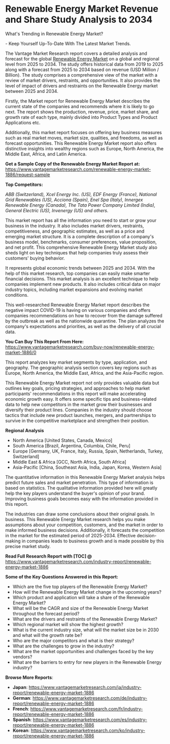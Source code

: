 <h1 bis_size="{&quot;x&quot;:20,&quot;y&quot;:20,&quot;w&quot;:1083,&quot;h&quot;:20,&quot;abs_x&quot;:126,&quot;abs_y&quot;:559}"><strong>Renewable Energy Market Revenue and Share Study Analysis to 2034</strong></h1>

<p bis_size="{&quot;x&quot;:20,&quot;y&quot;:20,&quot;w&quot;:1083,&quot;h&quot;:20,&quot;abs_x&quot;:126,&quot;abs_y&quot;:559}">What&#39;s Trending in Renewable Energy Market?</p>

<p bis_size="{&quot;x&quot;:20,&quot;y&quot;:53,&quot;w&quot;:1083,&quot;h&quot;:20,&quot;abs_x&quot;:126,&quot;abs_y&quot;:592}">- Keep Yourself Up-To-Date With The Latest Market Trends.</p>

<p bis_size="{&quot;x&quot;:20,&quot;y&quot;:87,&quot;w&quot;:1083,&quot;h&quot;:62,&quot;abs_x&quot;:126,&quot;abs_y&quot;:626}">The Vantage Market Research report covers a detailed analysis and forecast for the global <a bis_size="{&quot;x&quot;:61,&quot;y&quot;:22,&quot;w&quot;:115,&quot;h&quot;:15,&quot;abs_x&quot;:167,&quot;abs_y&quot;:561}" href="https://www.vantagemarketresearch.com/industry-report/renewable-energy-market-1886">Renewable Energy Market</a> on a global and regional level from 2025 to 2034. The study offers historical data from 2019 to 2025 along with a forecast from 2025 to 2034 based on revenue (USD Million / Billion). The study comprises a comprehensive view of the market with a review of market drivers, restraints, and opportunities. It also provides the level of impact of drivers and restraints on the Renewable Energy market between 2025 and 2034.</p>

<p bis_size="{&quot;x&quot;:20,&quot;y&quot;:162,&quot;w&quot;:1083,&quot;h&quot;:41,&quot;abs_x&quot;:126,&quot;abs_y&quot;:701}">Firstly, the Market report for Renewable Energy Market describes the current state of the companies and recommends where it is likely to go next. The report shows the production, revenue, price, market share, and growth rate of each type, mainly divided into Product Types and Product Applications etc.</p>

<p bis_size="{&quot;x&quot;:20,&quot;y&quot;:217,&quot;w&quot;:1083,&quot;h&quot;:41,&quot;abs_x&quot;:126,&quot;abs_y&quot;:756}">Additionally, this market report focuses on offering key business measures such as real market moves, market size, qualities, and freedoms, as well as forecast opportunities. This Renewable Energy Market report also offers distinctive insights into wealthy regions such as Europe, North America, the Middle East, Africa, and Latin America.</p>

<p bis_size="{&quot;x&quot;:20,&quot;y&quot;:272,&quot;w&quot;:1083,&quot;h&quot;:20,&quot;abs_x&quot;:126,&quot;abs_y&quot;:811}"><strong bis_size="{&quot;x&quot;:20,&quot;y&quot;:274,&quot;w&quot;:348,&quot;h&quot;:15,&quot;abs_x&quot;:126,&quot;abs_y&quot;:813}">Get a Sample Copy of the Renewable Energy Market Report at:</strong> <a bis_size="{&quot;x&quot;:371,&quot;y&quot;:274,&quot;w&quot;:33,&quot;h&quot;:15,&quot;abs_x&quot;:477,&quot;abs_y&quot;:813}" href="https://www.vantagemarketresearch.com/renewable-energy-market-1886/request-sample">https://www.vantagemarketresearch.com/renewable-energy-market-1886/request-sample</a></p>

<p bis_size="{&quot;x&quot;:20,&quot;y&quot;:305,&quot;w&quot;:1083,&quot;h&quot;:20,&quot;abs_x&quot;:126,&quot;abs_y&quot;:844}"><strong bis_size="{&quot;x&quot;:20,&quot;y&quot;:307,&quot;w&quot;:107,&quot;h&quot;:15,&quot;abs_x&quot;:126,&quot;abs_y&quot;:846}">Top Competitors:</strong></p>

<p bis_size="{&quot;x&quot;:20,&quot;y&quot;:339,&quot;w&quot;:1083,&quot;h&quot;:20,&quot;abs_x&quot;:126,&quot;abs_y&quot;:878}"><em>ABB (Switzerland), Xcel Energy Inc. (US), EDF Energy (France), National Grid Renewables (US), Acciona (Spain), Enel Spa (Italy), Innergex Renewable Energy (Canada), The Tata Power Company Limited (India), General Electric (US), Invenergy (US) and others.</em></p>

<p bis_size="{&quot;x&quot;:20,&quot;y&quot;:373,&quot;w&quot;:1083,&quot;h&quot;:62,&quot;abs_x&quot;:126,&quot;abs_y&quot;:912}">This market report has all the information you need to start or grow your business in the industry. It also includes market drivers, restraints, competitiveness, and geographic estimates, as well as a price and emerging market structure. It is a complete description of a company&#39;s business model, benchmarks, consumer preferences, value proposition, and net profit. This comprehensive Renewable Energy Market study also sheds light on key techniques that help companies truly assess their customers&#39; buying behavior.</p>

<p bis_size="{&quot;x&quot;:20,&quot;y&quot;:448,&quot;w&quot;:1083,&quot;h&quot;:41,&quot;abs_x&quot;:126,&quot;abs_y&quot;:987}">It represents global economic trends between 2025 and 2034. With the help of this market research, top companies can easily make smarter financial decisions. This market analysis is an excellent technique to help companies implement new products. It also includes critical data on major industry topics, including market expansions and evolving market conditions.</p>

<p bis_size="{&quot;x&quot;:20,&quot;y&quot;:503,&quot;w&quot;:1083,&quot;h&quot;:41,&quot;abs_x&quot;:126,&quot;abs_y&quot;:1042}">This well-researched Renewable Energy Market report describes the negative impact COVID-19 is having on various companies and offers companies recommendations on how to recover from the damage suffered by the outbreak as well as the nationwide quarantine. The plan analyzes the company&#39;s expectations and priorities, as well as the delivery of all crucial data.</p>

<p bis_size="{&quot;x&quot;:20,&quot;y&quot;:558,&quot;w&quot;:1083,&quot;h&quot;:20,&quot;abs_x&quot;:126,&quot;abs_y&quot;:1097}"><strong bis_size="{&quot;x&quot;:20,&quot;y&quot;:560,&quot;w&quot;:228,&quot;h&quot;:15,&quot;abs_x&quot;:126,&quot;abs_y&quot;:1099}">You Can Buy This Report From Here:</strong> <a bis_size="{&quot;x&quot;:252,&quot;y&quot;:560,&quot;w&quot;:48,&quot;h&quot;:15,&quot;abs_x&quot;:358,&quot;abs_y&quot;:1099}" href="https://www.vantagemarketresearch.com/buy-now/renewable-energy-market-1886/0">https://www.vantagemarketresearch.com/buy-now/renewable-energy-market-1886/0</a></p>

<p bis_size="{&quot;x&quot;:20,&quot;y&quot;:591,&quot;w&quot;:1083,&quot;h&quot;:41,&quot;abs_x&quot;:126,&quot;abs_y&quot;:1130}">This report analyzes key market segments by type, application, and geography. The geographic analysis section covers key regions such as Europe, North America, the Middle East, Africa, and the Asia-Pacific region.</p>

<p bis_size="{&quot;x&quot;:20,&quot;y&quot;:646,&quot;w&quot;:1083,&quot;h&quot;:62,&quot;abs_x&quot;:126,&quot;abs_y&quot;:1185}">This Renewable Energy Market report not only provides valuable data but outlines key goals, pricing strategies, and approaches to help market participants&#39; recommendations in this report will make accelerating economic growth easy. It offers some specific tips and business-related data to help new competitors in the market grow their businesses and diversify their product lines. Companies in the industry should choose tactics that include new product launches, mergers, and partnerships to survive in the competitive marketplace and strengthen their position.</p>

<p bis_size="{&quot;x&quot;:20,&quot;y&quot;:721,&quot;w&quot;:1083,&quot;h&quot;:20,&quot;abs_x&quot;:126,&quot;abs_y&quot;:1260}"><strong bis_size="{&quot;x&quot;:20,&quot;y&quot;:723,&quot;w&quot;:111,&quot;h&quot;:15,&quot;abs_x&quot;:126,&quot;abs_y&quot;:1262}">Regional Analysis</strong></p>

<ul bis_size="{&quot;x&quot;:20,&quot;y&quot;:755,&quot;w&quot;:1083,&quot;h&quot;:103,&quot;abs_x&quot;:126,&quot;abs_y&quot;:1294}">
    <li bis_size="{&quot;x&quot;:60,&quot;y&quot;:755,&quot;w&quot;:1003,&quot;h&quot;:20,&quot;abs_x&quot;:166,&quot;abs_y&quot;:1294}">North America [United States, Canada, Mexico]</li>
    <li bis_size="{&quot;x&quot;:60,&quot;y&quot;:776,&quot;w&quot;:1003,&quot;h&quot;:20,&quot;abs_x&quot;:166,&quot;abs_y&quot;:1315}">South America [Brazil, Argentina, Columbia, Chile, Peru]</li>
    <li bis_size="{&quot;x&quot;:60,&quot;y&quot;:797,&quot;w&quot;:1003,&quot;h&quot;:20,&quot;abs_x&quot;:166,&quot;abs_y&quot;:1336}">Europe [Germany, UK, France, Italy, Russia, Spain, Netherlands, Turkey, Switzerland]</li>
    <li bis_size="{&quot;x&quot;:60,&quot;y&quot;:818,&quot;w&quot;:1003,&quot;h&quot;:20,&quot;abs_x&quot;:166,&quot;abs_y&quot;:1357}">Middle East &amp; Africa [GCC, North Africa, South Africa]</li>
    <li bis_size="{&quot;x&quot;:60,&quot;y&quot;:838,&quot;w&quot;:1003,&quot;h&quot;:20,&quot;abs_x&quot;:166,&quot;abs_y&quot;:1377}">Asia-Pacific [China, Southeast Asia, India, Japan, Korea, Western Asia]</li>
</ul>

<p bis_size="{&quot;x&quot;:20,&quot;y&quot;:872,&quot;w&quot;:1083,&quot;h&quot;:41,&quot;abs_x&quot;:126,&quot;abs_y&quot;:1411}">The quantitative information in this Renewable Energy Market analysis helps predict future sales and market penetration. This type of information is based on statistics. The qualitative information provided here will greatly help the key players understand the buyer&#39;s opinion of your brand. Improving business goals becomes easy with the information provided in this report.</p>

<p bis_size="{&quot;x&quot;:20,&quot;y&quot;:927,&quot;w&quot;:1083,&quot;h&quot;:62,&quot;abs_x&quot;:126,&quot;abs_y&quot;:1466}">The industries can draw some conclusions about their original goals. In business. This Renewable Energy Market research helps you make assumptions about your competition, customers, and the market in order to make informed business decisions. Additionally, it forecasts the competition in the market for the estimated period of 2025-2034. Effective decision-making in companies leads to business growth and is made possible by this precise market study.</p>

<p bis_size="{&quot;x&quot;:20,&quot;y&quot;:1002,&quot;w&quot;:1083,&quot;h&quot;:20,&quot;abs_x&quot;:126,&quot;abs_y&quot;:1541}"><strong bis_size="{&quot;x&quot;:20,&quot;y&quot;:1004,&quot;w&quot;:251,&quot;h&quot;:15,&quot;abs_x&quot;:126,&quot;abs_y&quot;:1543}">Read Full Research Report with [TOC] @</strong> <a bis_size="{&quot;x&quot;:275,&quot;y&quot;:1004,&quot;w&quot;:33,&quot;h&quot;:15,&quot;abs_x&quot;:381,&quot;abs_y&quot;:1543}" href="https://www.vantagemarketresearch.com/industry-report/renewable-energy-market-1886">https://www.vantagemarketresearch.com/industry-report/renewable-energy-market-1886</a></p>

<p bis_size="{&quot;x&quot;:20,&quot;y&quot;:1036,&quot;w&quot;:1083,&quot;h&quot;:20,&quot;abs_x&quot;:126,&quot;abs_y&quot;:1575}"><strong bis_size="{&quot;x&quot;:20,&quot;y&quot;:1038,&quot;w&quot;:326,&quot;h&quot;:15,&quot;abs_x&quot;:126,&quot;abs_y&quot;:1577}">Some of the Key Questions Answered in this Report: </strong></p>

<ul bis_size="{&quot;x&quot;:20,&quot;y&quot;:1070,&quot;w&quot;:1083,&quot;h&quot;:228,&quot;abs_x&quot;:126,&quot;abs_y&quot;:1609}">
    <li bis_size="{&quot;x&quot;:60,&quot;y&quot;:1070,&quot;w&quot;:1003,&quot;h&quot;:20,&quot;abs_x&quot;:166,&quot;abs_y&quot;:1609}">Which are the five top players of the Renewable Energy Market?</li>
    <li bis_size="{&quot;x&quot;:60,&quot;y&quot;:1091,&quot;w&quot;:1003,&quot;h&quot;:20,&quot;abs_x&quot;:166,&quot;abs_y&quot;:1630}">How will the Renewable Energy Market change in the upcoming years?</li>
    <li bis_size="{&quot;x&quot;:60,&quot;y&quot;:1111,&quot;w&quot;:1003,&quot;h&quot;:20,&quot;abs_x&quot;:166,&quot;abs_y&quot;:1650}">Which product and application will take a share of the Renewable Energy Market?</li>
    <li bis_size="{&quot;x&quot;:60,&quot;y&quot;:1132,&quot;w&quot;:1003,&quot;h&quot;:20,&quot;abs_x&quot;:166,&quot;abs_y&quot;:1671}">What will be the CAGR and size of the Renewable Energy Market throughout the forecast period?</li>
    <li bis_size="{&quot;x&quot;:60,&quot;y&quot;:1153,&quot;w&quot;:1003,&quot;h&quot;:20,&quot;abs_x&quot;:166,&quot;abs_y&quot;:1692}">What are the drivers and restraints of the Renewable Energy Market?</li>
    <li bis_size="{&quot;x&quot;:60,&quot;y&quot;:1174,&quot;w&quot;:1003,&quot;h&quot;:20,&quot;abs_x&quot;:166,&quot;abs_y&quot;:1713}">Which regional market will show the highest growth?</li>
    <li bis_size="{&quot;x&quot;:60,&quot;y&quot;:1195,&quot;w&quot;:1003,&quot;h&quot;:20,&quot;abs_x&quot;:166,&quot;abs_y&quot;:1734}">What is the current industry size, what will the market size be in 2030 and what will the growth rate be?</li>
    <li bis_size="{&quot;x&quot;:60,&quot;y&quot;:1215,&quot;w&quot;:1003,&quot;h&quot;:20,&quot;abs_x&quot;:166,&quot;abs_y&quot;:1754}">Who are the major competitors and what is their strategy?</li>
    <li bis_size="{&quot;x&quot;:60,&quot;y&quot;:1236,&quot;w&quot;:1003,&quot;h&quot;:20,&quot;abs_x&quot;:166,&quot;abs_y&quot;:1775}">What are the challenges to grow in the industry?</li>
    <li bis_size="{&quot;x&quot;:60,&quot;y&quot;:1257,&quot;w&quot;:1003,&quot;h&quot;:20,&quot;abs_x&quot;:166,&quot;abs_y&quot;:1796}">What are the market opportunities and challenges faced by the key vendors?</li>
    <li bis_size="{&quot;x&quot;:60,&quot;y&quot;:1278,&quot;w&quot;:1003,&quot;h&quot;:20,&quot;abs_x&quot;:166,&quot;abs_y&quot;:1817}">What are the barriers to entry for new players in the Renewable Energy industry?</li>
</ul>

<p bis_size="{&quot;x&quot;:20,&quot;y&quot;:2324,&quot;w&quot;:1064,&quot;h&quot;:20,&quot;abs_x&quot;:125,&quot;abs_y&quot;:2821}"><strong bis_size="{&quot;x&quot;:20,&quot;y&quot;:2326,&quot;w&quot;:134,&quot;h&quot;:15,&quot;abs_x&quot;:125,&quot;abs_y&quot;:2823}">Browse More Reports</strong>:</p>

<ul bis_size="{&quot;x&quot;:20,&quot;y&quot;:2358,&quot;w&quot;:1064,&quot;h&quot;:103,&quot;abs_x&quot;:125,&quot;abs_y&quot;:2855}">
    <li bis_size="{&quot;x&quot;:60,&quot;y&quot;:2358,&quot;w&quot;:984,&quot;h&quot;:20,&quot;abs_x&quot;:165,&quot;abs_y&quot;:2855}"><strong bis_size="{&quot;x&quot;:60,&quot;y&quot;:2360,&quot;w&quot;:37,&quot;h&quot;:15,&quot;abs_x&quot;:165,&quot;abs_y&quot;:2857}">Japan</strong>:&nbsp;<a bis_size="{&quot;x&quot;:104,&quot;y&quot;:2360,&quot;w&quot;:33,&quot;h&quot;:15,&quot;abs_x&quot;:209,&quot;abs_y&quot;:2857}" href="https://www.vantagemarketresearch.com/ja/industry-report/renewable-energy-market-1886">https://www.vantagemarketresearch.com/ja/industry-report/renewable-energy-market-1886</a></li>
    <li bis_size="{&quot;x&quot;:60,&quot;y&quot;:2379,&quot;w&quot;:984,&quot;h&quot;:20,&quot;abs_x&quot;:165,&quot;abs_y&quot;:2876}"><strong bis_size="{&quot;x&quot;:60,&quot;y&quot;:2381,&quot;w&quot;:49,&quot;h&quot;:15,&quot;abs_x&quot;:165,&quot;abs_y&quot;:2878}">German</strong>:&nbsp;<a bis_size="{&quot;x&quot;:116,&quot;y&quot;:2381,&quot;w&quot;:33,&quot;h&quot;:15,&quot;abs_x&quot;:221,&quot;abs_y&quot;:2878}" href="https://www.vantagemarketresearch.com/de/industry-report/renewable-energy-market-1886">https://www.vantagemarketresearch.com/de/industry-report/renewable-energy-market-1886</a></li>
    <li bis_size="{&quot;x&quot;:60,&quot;y&quot;:2400,&quot;w&quot;:984,&quot;h&quot;:20,&quot;abs_x&quot;:165,&quot;abs_y&quot;:2897}"><strong bis_size="{&quot;x&quot;:60,&quot;y&quot;:2402,&quot;w&quot;:43,&quot;h&quot;:15,&quot;abs_x&quot;:165,&quot;abs_y&quot;:2899}">French</strong>:&nbsp;<a bis_size="{&quot;x&quot;:110,&quot;y&quot;:2402,&quot;w&quot;:33,&quot;h&quot;:15,&quot;abs_x&quot;:215,&quot;abs_y&quot;:2899}" href="https://www.vantagemarketresearch.com/fr/industry-report/renewable-energy-market-1886">https://www.vantagemarketresearch.com/fr/industry-report/renewable-energy-market-1886</a></li>
    <li bis_size="{&quot;x&quot;:60,&quot;y&quot;:2420,&quot;w&quot;:984,&quot;h&quot;:20,&quot;abs_x&quot;:165,&quot;abs_y&quot;:2917}"><strong bis_size="{&quot;x&quot;:60,&quot;y&quot;:2422,&quot;w&quot;:50,&quot;h&quot;:15,&quot;abs_x&quot;:165,&quot;abs_y&quot;:2919}">Spanish</strong>:&nbsp;<a bis_size="{&quot;x&quot;:117,&quot;y&quot;:2422,&quot;w&quot;:33,&quot;h&quot;:15,&quot;abs_x&quot;:222,&quot;abs_y&quot;:2919}" href="https://www.vantagemarketresearch.com/es/industry-report/renewable-energy-market-1886">https://www.vantagemarketresearch.com/es/industry-report/renewable-energy-market-1886</a></li>
    <li bis_size="{&quot;x&quot;:60,&quot;y&quot;:2441,&quot;w&quot;:984,&quot;h&quot;:20,&quot;abs_x&quot;:165,&quot;abs_y&quot;:2938}"><strong bis_size="{&quot;x&quot;:60,&quot;y&quot;:2443,&quot;w&quot;:44,&quot;h&quot;:15,&quot;abs_x&quot;:165,&quot;abs_y&quot;:2940}">Korean</strong>:&nbsp;<a bis_size="{&quot;x&quot;:112,&quot;y&quot;:2443,&quot;w&quot;:33,&quot;h&quot;:15,&quot;abs_x&quot;:217,&quot;abs_y&quot;:2940}" href="https://www.vantagemarketresearch.com/ko/industry-report/renewable-energy-market-1886">https://www.vantagemarketresearch.com/ko/industry-report/renewable-energy-market-1886</a></li>
</ul>
